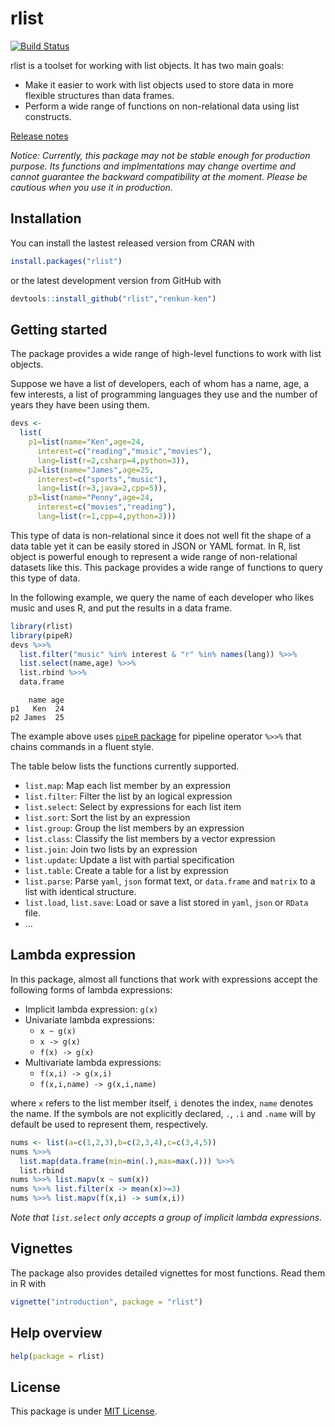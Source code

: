 

# rlist

[![Build Status](https://travis-ci.org/renkun-ken/rlist.png?branch=master)](https://travis-ci.org/renkun-ken/rlist)

rlist is a toolset for working with list objects. It has two main goals:

- Make it easier to work with list objects used to store data in more flexible structures than data frames.
- Perform a wide range of functions on non-relational data using list constructs.

[Release notes](https://github.com/renkun-ken/rlist/releases)

*Notice: Currently, this package may not be stable enough for production purpose. Its functions and implmentations may change overtime and cannot guarantee the backward compatibility at the moment. Please be cautious when you use it in production.*

## Installation

You can install the lastest released version from CRAN with

```r
install.packages("rlist")
```

or the latest development version from GitHub with

```r
devtools::install_github("rlist","renkun-ken")
```

## Getting started

The package provides a wide range of high-level functions to work with list objects.

Suppose we have a list of developers, each of whom has a name, age, a few interests, a list of programming languages they use and the number of years they have been using them.


```r
devs <- 
  list(
    p1=list(name="Ken",age=24,
      interest=c("reading","music","movies"),
      lang=list(r=2,csharp=4,python=3)),
    p2=list(name="James",age=25,
      interest=c("sports","music"),
      lang=list(r=3,java=2,cpp=5)),
    p3=list(name="Penny",age=24,
      interest=c("movies","reading"),
      lang=list(r=1,cpp=4,python=2)))
```

This type of data is non-relational since it does not well fit the shape of a data table yet it can be easily stored in JSON or YAML format. In R, list object is powerful enough to represent a wide range of non-relational datasets like this. This package provides a wide range of functions to query this type of data.

In the following example, we query the name of each developer who likes music and uses R, and put the results in a data frame.


```r
library(rlist)
library(pipeR)
devs %>>% 
  list.filter("music" %in% interest & "r" %in% names(lang)) %>>%
  list.select(name,age) %>>%
  list.rbind %>>%
  data.frame
```

```
    name age
p1   Ken  24
p2 James  25
```

The example above uses [`pipeR` package](http://renkun.me/pipeR/) for pipeline operator `%>>%` that chains commands in a fluent style.

The table below lists the functions currently supported.

- `list.map`: Map each list member by an expression
- `list.filter`: Filter the list by an logical expression
- `list.select`: Select by expressions for each list item
- `list.sort`: Sort the list by an expression
- `list.group`: Group the list members by an expression
- `list.class`: Classify the list members by a vector expression
- `list.join`: Join two lists by an expression
- `list.update`: Update a list with partial specification
- `list.table`: Create a table for a list by expression
- `list.parse`: Parse `yaml`, `json` format text, or `data.frame` and `matrix` to a list with identical structure.
- `list.load`, `list.save`: Load or save a list stored in `yaml`, `json`  or `RData` file.
- ...

## Lambda expression

In this package, almost all functions that work with expressions accept the following forms of lambda expressions:

- Implicit lambda expression: `g(x)`
- Univariate lambda expressions: 
    * `x ~ g(x)`
    * `x -> g(x)`
    * `f(x) -> g(x)`
- Multivariate lambda expressions:
    * `f(x,i) -> g(x,i)`
    * `f(x,i,name) -> g(x,i,name)`

where `x` refers to the list member itself, `i` denotes the index, `name` denotes the name. If the symbols are not explicitly declared, `.`, `.i` and `.name` will by default be used to represent them, respectively.

```r
nums <- list(a=c(1,2,3),b=c(2,3,4),c=c(3,4,5))
nums %>>%
  list.map(data.frame(min=min(.),max=max(.))) %>>%
  list.rbind
nums %>>% list.mapv(x ~ sum(x))
nums %>>% list.filter(x -> mean(x)>=3)
nums %>>% list.mapv(f(x,i) -> sum(x,i))
```

*Note that `list.select` only accepts a group of implicit lambda expressions.*

## Vignettes

The package also provides detailed vignettes for most functions. Read them in R with

```r
vignette("introduction", package = "rlist")
```

## Help overview

```r
help(package = rlist)
```

## License

This package is under [MIT License](http://opensource.org/licenses/MIT).
